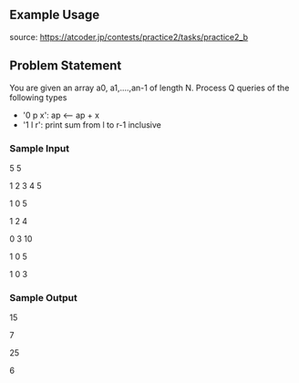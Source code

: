 ## Example Usage
source: https://atcoder.jp/contests/practice2/tasks/practice2_b

## Problem Statement

You are given an array a0, a1,....,an-1 of length N. Process Q queries of the following types
* '0 p x': ap <-- ap + x
* '1 l r': print sum from l to r-1 inclusive

### Sample Input

5 5

1 2 3 4 5

1 0 5

1 2 4

0 3 10

1 0 5

1 0 3


### Sample Output
15

7

25

6